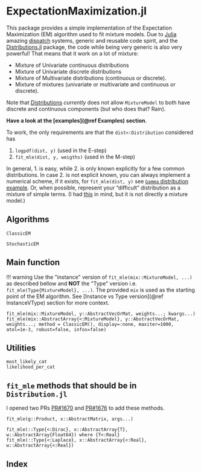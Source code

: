 # ExpectationMaximization.jl

This package provides a simple implementation of the Expectation Maximization (EM) algorithm used to fit mixture models.
Due to [Julia](https://julialang.org/) amazing [dispatch](https://www.youtube.com/watch?v=kc9HwsxE1OY) systems, generic and reusable code spirit, and the [Distributions.jl](https://juliastats.org/Distributions.jl/stable/) package, the code while being very generic is also very powerful! That means that it work on a lot of mixture:

- Mixture of Univariate continuous distributions
- Mixture of Univariate discrete distributions
- Mixture of Multivariate distributions (continuous or discrete).
- Mixture of mixtures (univariate or multivariate and continuous or discrete).

Note that [Distributions](https://juliastats.org/Distributions.jl/stable/) *currently* does not allow `MixtureModel` to both have discrete and continuous components (but who does that? Rain).

**Have a look at the [examples](@ref Examples) section**.

To work, the only requirements are that the `dist<:Distribution` considered has

1. `logpdf(dist, y)` (used in the E-step)
2. `fit_mle(dist, y, weigths)` (used in the M-step)

In general, 1. is easy, while 2. is only known explicitly for a few common distributions.
In case 2. is not explicit known, you can always implement a numerical scheme, if it exists, for `fit_mle(dist, y)` see [`Gamma` distribution example](https://github.com/JuliaStats/Distributions.jl/blob/34a05d8a1671052624e7fa246b58484acc32cfe5/src/univariate/continuous/gamma.jl#L171).
Or, when possible, represent your “difficult” distribution as a mixture of simple terms.
(I had [this](https://stats.stackexchange.com/questions/63647/estimating-parameters-of-students-t-distribution) in mind, but it is not directly a mixture model.)

## Algorithms

```@docs
ClassicEM
```

```@docs
StochasticEM
```

## Main function

!!! warning
    Use the "instance" version of `fit_mle(mix::MixtureModel, ...)` as described bellow and **NOT** the "Type" version i.e. `fit_mle(Type{MixtureModel}, ...)`.
    The provided `mix` is used as the starting point of the EM algorithm.
    See [Instance vs Type version](@ref InstanceVType) section for more context.

```@docs
fit_mle(mix::MixtureModel, y::AbstractVecOrMat, weights...; kwargs...)
fit_mle(mix::AbstractArray{<:MixtureModel}, y::AbstractVecOrMat, weights...; method = ClassicEM(), display=:none, maxiter=1000, atol=1e-3, robust=false, infos=false)
```

## Utilities

```@docs
most_likely_cat
likelihood_per_cat
```

## `fit_mle` methods that should be in `Distribution.jl`

I opened two PRs [PR#1670](https://github.com/JuliaStats/Distributions.jl/pull/1670) and [PR#1676](https://github.com/JuliaStats/Distributions.jl/pull/1676) to add these methods.

```@docs
fit_mle(g::Product, x::AbstractMatrix, args...)
```

```@docs
fit_mle(::Type{<:Dirac}, x::AbstractArray{T}, w::AbstractArray{Float64}) where {T<:Real}
fit_mle(::Type{<:Laplace}, x::AbstractArray{<:Real}, w::AbstractArray{<:Real})
```

## Index

```@index
```

